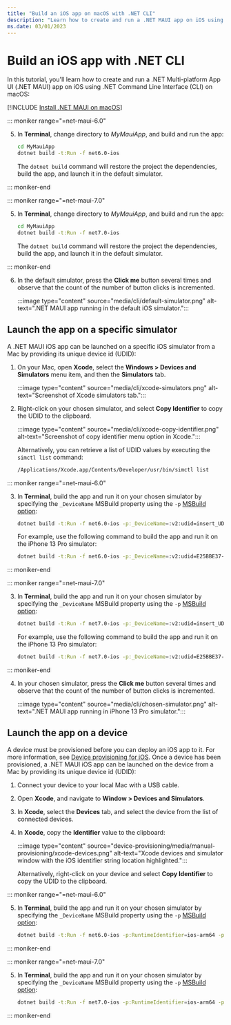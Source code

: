 ```yaml
---
title: "Build an iOS app on macOS with .NET CLI"
description: "Learn how to create and run a .NET MAUI app on iOS using .NET CLI on macOS."
ms.date: 03/01/2023
---
```


# Build an iOS app with .NET CLI

In this tutorial, you'll learn how to create and run a .NET Multi-platform App UI (.NET MAUI) app on iOS using .NET Command Line Interface (CLI) on macOS:

[!INCLUDE [Install .NET MAUI on macOS](~/includes/install-create-macos.md)]

<!-- markdownlint-disable MD029 -->
::: moniker range="=net-maui-6.0"

5. In **Terminal**, change directory to *MyMauiApp*, and build and run the app:

    ```zsh
    cd MyMauiApp
    dotnet build -t:Run -f net6.0-ios
    ```

    The `dotnet build` command will restore the project the dependencies, build the app, and launch it in the default simulator.

::: moniker-end

::: moniker range="=net-maui-7.0"

5. In **Terminal**, change directory to *MyMauiApp*, and build and run the app:

    ```zsh
    cd MyMauiApp
    dotnet build -t:Run -f net7.0-ios
    ```

    The `dotnet build` command will restore the project the dependencies, build the app, and launch it in the default simulator.

::: moniker-end

6. In the default simulator, press the **Click me** button several times and observe that the count of the number of button clicks is incremented.

    :::image type="content" source="media/cli/default-simulator.png" alt-text=".NET MAUI app running in the default iOS simulator.":::

<!-- markdownlint-enable MD029 -->

## Launch the app on a specific simulator

A .NET MAUI iOS app can be launched on a specific iOS simulator from a Mac by providing its unique device id (UDID):

1. On your Mac, open **Xcode**, select the **Windows > Devices and Simulators** menu item, and then the **Simulators** tab.

    :::image type="content" source="media/cli/xcode-simulators.png" alt-text="Screenshot of Xcode simulators tab.":::

1. Right-click on your chosen simulator, and select **Copy Identifier** to copy the UDID to the clipboard.

    :::image type="content" source="media/cli/xcode-copy-identifier.png" alt-text="Screenshot of copy identifier menu option in Xcode.":::

    Alternatively, you can retrieve a list of UDID values by executing the `simctl list` command:

    ```zsh
    /Applications/Xcode.app/Contents/Developer/usr/bin/simctl list
    ```

<!-- markdownlint-disable MD029 -->
::: moniker range="=net-maui-6.0"

3. In **Terminal**, build the app and run it on your chosen simulator by specifying the `_DeviceName` MSBuild property using the `-p` [MSBuild option](/dotnet/core/tools/dotnet-build#msbuild):

    ```zsh
    dotnet build -t:Run -f net6.0-ios -p:_DeviceName=:v2:udid=insert_UDID_here
    ```

    For example, use the following command to build the app and run it on the iPhone 13 Pro simulator:

    ```zsh
    dotnet build -t:Run -f net6.0-ios -p:_DeviceName=:v2:udid=E25BBE37-69BA-4720-B6FD-D54C97791E79
    ```

::: moniker-end

::: moniker range="=net-maui-7.0"

3. In **Terminal**, build the app and run it on your chosen simulator by specifying the `_DeviceName` MSBuild property using the `-p` [MSBuild option](/dotnet/core/tools/dotnet-build#msbuild):

    ```zsh
    dotnet build -t:Run -f net7.0-ios -p:_DeviceName=:v2:udid=insert_UDID_here
    ```

    For example, use the following command to build the app and run it on the iPhone 13 Pro simulator:

    ```zsh
    dotnet build -t:Run -f net7.0-ios -p:_DeviceName=:v2:udid=E25BBE37-69BA-4720-B6FD-D54C97791E79
    ```

::: moniker-end

4. In your chosen simulator, press the **Click me** button several times and observe that the count of the number of button clicks is incremented.

    :::image type="content" source="media/cli/chosen-simulator.png" alt-text=".NET MAUI app running in iPhone 13 Pro simulator.":::

<!-- markdownlint-enable MD029 -->

## Launch the app on a device

A device must be provisioned before you can deploy an iOS app to it. For more information, see [Device provisioning for iOS](~/ios/device-provisioning/index.md). Once a device has been provisioned, a .NET MAUI iOS app can be launched on the device from a Mac by providing its unique device id (UDID):

1. Connect your device to your local Mac with a USB cable.
1. Open **Xcode**, and navigate to **Window > Devices and Simulators**.
1. In **Xcode**, select the **Devices** tab, and select the device from the list of connected devices.
1. In **Xcode**, copy the **Identifier** value to the clipboard:

    :::image type="content" source="device-provisioning/media/manual-provisioning/xcode-devices.png" alt-text="Xcode devices and simulator window with the iOS identifier string location highlighted.":::

    Alternatively, right-click on your device and select **Copy Identifier** to copy the UDID to the clipboard.

<!-- markdownlint-disable MD029 -->
::: moniker range="=net-maui-6.0"

5. In **Terminal**, build the app and run it on your chosen simulator by specifying the `_DeviceName` MSBuild property using the `-p` [MSBuild option](/dotnet/core/tools/dotnet-build#msbuild):

    ```zsh
    dotnet build -t:Run -f net6.0-ios -p:RuntimeIdentifier=ios-arm64 -p:_DeviceName=insert_UDID_here
    ```

::: moniker-end

::: moniker range="=net-maui-7.0"

5. In **Terminal**, build the app and run it on your chosen simulator by specifying the `_DeviceName` MSBuild property using the `-p` [MSBuild option](/dotnet/core/tools/dotnet-build#msbuild):

    ```zsh
    dotnet build -t:Run -f net7.0-ios -p:RuntimeIdentifier=ios-arm64 -p:_DeviceName=insert_UDID_here
    ```

::: moniker-end

<!-- markdownlint-enable MD029 -->

